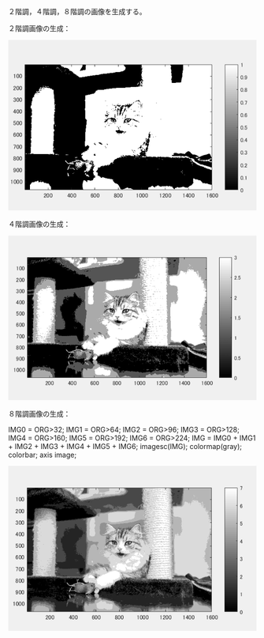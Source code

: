 ２階調，４階調，８階調の画像を生成する。

２階調画像の生成：

![](https://github.com/suuzoudan/homework/blob/master/2ccat.PNG?raw=true)

４階調画像の生成：

![](https://github.com/suuzoudan/homework/blob/master/4ccat.PNG?raw=true)


８階調画像の生成：

IMG0 = ORG>32;
IMG1 = ORG>64;
IMG2 = ORG>96;
IMG3 = ORG>128;
IMG4 = ORG>160;
IMG5 = ORG>192;
IMG6 = ORG>224;
IMG = IMG0 + IMG1 + IMG2 + IMG3 + IMG4 + IMG5 + IMG6;
imagesc(IMG); colormap(gray); colorbar;  axis image;
 
 ![](https://github.com/suuzoudan/homework/blob/master/8ccat.PNG?raw=true)
